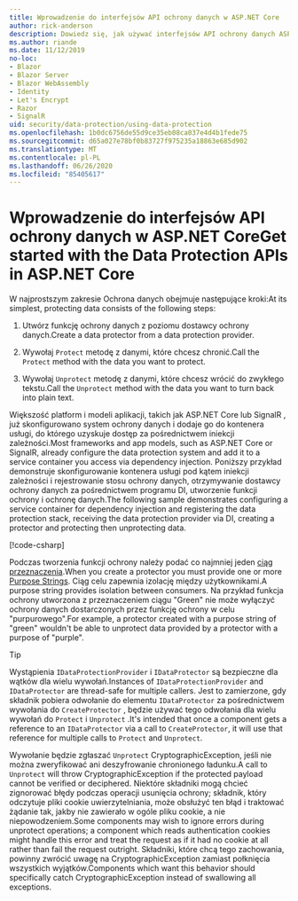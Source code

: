 ```yaml
---
title: Wprowadzenie do interfejsów API ochrony danych w ASP.NET Core
author: rick-anderson
description: Dowiedz się, jak używać interfejsów API ochrony danych ASP.NET Core do ochrony i nieochrony danych w aplikacji.
ms.author: riande
ms.date: 11/12/2019
no-loc:
- Blazor
- Blazor Server
- Blazor WebAssembly
- Identity
- Let's Encrypt
- Razor
- SignalR
uid: security/data-protection/using-data-protection
ms.openlocfilehash: 1b0dc6756de55d9ce35eb08ca037e4d4b1fede75
ms.sourcegitcommit: d65a027e78bf0b83727f975235a18863e685d902
ms.translationtype: MT
ms.contentlocale: pl-PL
ms.lasthandoff: 06/26/2020
ms.locfileid: "85405617"
---
```

# <a name="get-started-with-the-data-protection-apis-in-aspnet-core"></a><span data-ttu-id="346e5-103">Wprowadzenie do interfejsów API ochrony danych w ASP.NET Core</span><span class="sxs-lookup"><span data-stu-id="346e5-103">Get started with the Data Protection APIs in ASP.NET Core</span></span>

<a name="security-data-protection-getting-started"></a>

<span data-ttu-id="346e5-104">W najprostszym zakresie Ochrona danych obejmuje następujące kroki:</span><span class="sxs-lookup"><span data-stu-id="346e5-104">At its simplest, protecting data consists of the following steps:</span></span>

1. <span data-ttu-id="346e5-105">Utwórz funkcję ochrony danych z poziomu dostawcy ochrony danych.</span><span class="sxs-lookup"><span data-stu-id="346e5-105">Create a data protector from a data protection provider.</span></span>

2. <span data-ttu-id="346e5-106">Wywołaj `Protect` metodę z danymi, które chcesz chronić.</span><span class="sxs-lookup"><span data-stu-id="346e5-106">Call the `Protect` method with the data you want to protect.</span></span>

3. <span data-ttu-id="346e5-107">Wywołaj `Unprotect` metodę z danymi, które chcesz wrócić do zwykłego tekstu.</span><span class="sxs-lookup"><span data-stu-id="346e5-107">Call the `Unprotect` method with the data you want to turn back into plain text.</span></span>

<span data-ttu-id="346e5-108">Większość platform i modeli aplikacji, takich jak ASP.NET Core lub SignalR , już skonfigurowano system ochrony danych i dodaje go do kontenera usługi, do którego uzyskuje dostęp za pośrednictwem iniekcji zależności.</span><span class="sxs-lookup"><span data-stu-id="346e5-108">Most frameworks and app models, such as ASP.NET Core or SignalR, already configure the data protection system and add it to a service container you access via dependency injection.</span></span> <span data-ttu-id="346e5-109">Poniższy przykład demonstruje skonfigurowanie kontenera usługi pod kątem iniekcji zależności i rejestrowanie stosu ochrony danych, otrzymywanie dostawcy ochrony danych za pośrednictwem programu DI, utworzenie funkcji ochrony i ochronę danych.</span><span class="sxs-lookup"><span data-stu-id="346e5-109">The following sample demonstrates configuring a service container for dependency injection and registering the data protection stack, receiving the data protection provider via DI, creating a protector and protecting then unprotecting data.</span></span>

[!code-csharp[](../../security/data-protection/using-data-protection/samples/protectunprotect.cs?highlight=26,34,35,36,37,38,39,40)]

<span data-ttu-id="346e5-110">Podczas tworzenia funkcji ochrony należy podać co najmniej jeden [ciąg przeznaczenia](xref:security/data-protection/consumer-apis/purpose-strings).</span><span class="sxs-lookup"><span data-stu-id="346e5-110">When you create a protector you must provide one or more [Purpose Strings](xref:security/data-protection/consumer-apis/purpose-strings).</span></span> <span data-ttu-id="346e5-111">Ciąg celu zapewnia izolację między użytkownikami.</span><span class="sxs-lookup"><span data-stu-id="346e5-111">A purpose string provides isolation between consumers.</span></span> <span data-ttu-id="346e5-112">Na przykład funkcja ochrony utworzona z przeznaczeniem ciągu "Green" nie może wyłączyć ochrony danych dostarczonych przez funkcję ochrony w celu "purpurowego".</span><span class="sxs-lookup"><span data-stu-id="346e5-112">For example, a protector created with a purpose string of "green" wouldn't be able to unprotect data provided by a protector with a purpose of "purple".</span></span>

>[!TIP]
> <span data-ttu-id="346e5-113">Wystąpienia `IDataProtectionProvider` i `IDataProtector` są bezpieczne dla wątków dla wielu wywołań.</span><span class="sxs-lookup"><span data-stu-id="346e5-113">Instances of `IDataProtectionProvider` and `IDataProtector` are thread-safe for multiple callers.</span></span> <span data-ttu-id="346e5-114">Jest to zamierzone, gdy składnik pobiera odwołanie do elementu `IDataProtector` za pośrednictwem wywołania do `CreateProtector` , będzie używać tego odwołania dla wielu wywołań do `Protect` i `Unprotect` .</span><span class="sxs-lookup"><span data-stu-id="346e5-114">It's intended that once a component gets a reference to an `IDataProtector` via a call to `CreateProtector`, it will use that reference for multiple calls to `Protect` and `Unprotect`.</span></span>
>
><span data-ttu-id="346e5-115">Wywołanie będzie zgłaszać `Unprotect` CryptographicException, jeśli nie można zweryfikować ani deszyfrowanie chronionego ładunku.</span><span class="sxs-lookup"><span data-stu-id="346e5-115">A call to `Unprotect` will throw CryptographicException if the protected payload cannot be verified or deciphered.</span></span> <span data-ttu-id="346e5-116">Niektóre składniki mogą chcieć zignorować błędy podczas operacji usunięcia ochrony; składnik, który odczytuje pliki cookie uwierzytelniania, może obsłużyć ten błąd i traktować żądanie tak, jakby nie zawierało w ogóle pliku cookie, a nie niepowodzeniem.</span><span class="sxs-lookup"><span data-stu-id="346e5-116">Some components may wish to ignore errors during unprotect operations; a component which reads authentication cookies might handle this error and treat the request as if it had no cookie at all rather than fail the request outright.</span></span> <span data-ttu-id="346e5-117">Składniki, które chcą tego zachowania, powinny zwrócić uwagę na CryptographicException zamiast połknięcia wszystkich wyjątków.</span><span class="sxs-lookup"><span data-stu-id="346e5-117">Components which want this behavior should specifically catch CryptographicException instead of swallowing all exceptions.</span></span>
